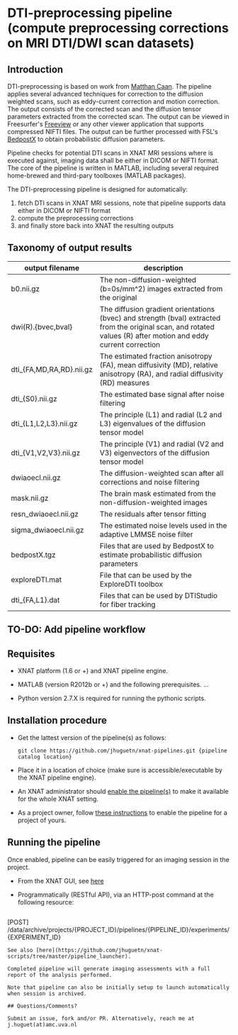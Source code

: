 # DTI-preprocessing pipeline (compute preprocessing corrections on MRI DTI/DWI scan datasets)

## Introduction
DTI-preprocessing is based on work from [Matthan Caan](http://www.lebic-amc.nl/matthan). The pipeline applies several advanced techniques for correction to the diffusion weighted scans, such as eddy-current correction and motion correction. The output consists of the corrected scan and the diffusion tensor parameters extracted from the corrected scan. The output can be viewed in Freesurfer's [Freeview](https://surfer.nmr.mgh.harvard.edu/fswiki/FreeviewGuide) or any other viewer application that supports compressed NIFTI files. The output can be further processed with FSL's [BedpostX](https://fsl.fmrib.ox.ac.uk/fsl/fslwiki/FDT/UserGuide) to obtain probabilistic diffusion parameters.
 
Pipeline checks for potential DTI scans in XNAT MRI sessions where is executed against, imaging data shall be either in DICOM or NIFTI format. The core of the pipeline is written in MATLAB, including several required home-brewed and third-pary toolboxes (MATLAB packages).

The DTI-preprocessing pipeline is designed for automatically: 

1. fetch DTI scans in XNAT MRI sessions, note that pipeline supports data either in DICOM or NIFTI format
2. compute the preprocessing corrections
3. and finally store back into XNAT the resulting outputs 

## Taxonomy of output results

output filename | description
| ------------ | ------------ |
b0.nii.gz | The non-diffusion-weighted (b=0s/mm^2) images extracted from the original
dwi(R).{bvec,bval} | The diffusion gradient orientations (bvec) and strength (bval) extracted from the original scan, and rotated values (R) after motion and eddy current correction
dti_{FA,MD,RA,RD}.nii.gz | The estimated fraction anisotropy (FA), mean diffusivity (MD), relative anisotropy (RA), and radial diffusivity (RD) measures
dti_{S0}.nii.gz | The estimated base signal after noise filtering
dti_{L1,L2,L3}.nii.gz | The principle (L1) and radial (L2 and L3) eigenvalues of the diffusion tensor model
dti_{V1,V2,V3}.nii.gz | The principle (V1) and radial (V2 and V3) eigenvectors of the diffusion tensor model
dwiaoecl.nii.gz | The diffusion-weighted scan after all corrections and noise filtering
mask.nii.gz | The brain mask estimated from the non-diffusion-weighted images
resn_dwiaoecl.nii.gz | The residuals after tensor fitting
sigma_dwiaoecl.nii.gz | The estimated noise levels used in the adaptive LMMSE noise filter
bedpostX.tgz | Files that are used by BedpostX to estimate probabilistic diffusion parameters
exploreDTI.mat | File that can be used by the ExploreDTI toolbox
dti_{FA,L1}.dat | Files that can be used by DTIStudio for fiber tracking


## TO-DO: Add pipeline workflow

## Requisites

- XNAT platform (1.6 or +) and XNAT pipeline engine.  

- MATLAB (version R2012b or +) and the following prerequisites.
  ...
- Python version 2.7.X is required for running the pythonic scripts.

## Installation procedure

* Get the lattest version of the pipeline(s) as follows: 

  ```
  git clone https://github.com/jhuguetn/xnat-pipelines.git {pipeline catalog location}
  ```
  
* Place it in a location of choice (make sure is accessible/executable by the XNAT pipeline engine).
* An XNAT administrator should [enable the pipeline(s)](https://wiki.xnat.org/display/XNAT16/Installing+Pipelines+in+XNAT) to make it available for the whole XNAT setting.
* As a project owner, follow [these instructions](https://wiki.xnat.org/display/XNAT16/Working+with+Processing+Pipelines) to enable the pipeline for a project of yours.

## Running the pipeline

Once enabled, pipeline can be easily triggered for an imaging session in the project.

* From the XNAT GUI, see [here](https://wiki.xnat.org/display/XNAT16/Working+with+Processing+Pipelines#WorkingwithProcessingPipelines-RunningPipelinesonyourProject)

* Programmatically (RESTful API), via an HTTP-post command at the following resource: 
  ```
[POST] /data/archive/projects/{PROJECT_ID}/pipelines/{PIPELINE_ID}/experiments/{EXPERIMENT_ID}
  ```
  See also [here](https://github.com/jhuguetn/xnat-scripts/tree/master/pipeline_launcher).

Completed pipeline will generate imaging assessments with a full report of the analysis performed. 

Note that pipeline can also be initially setup to launch automatically when session is archived.

## Questions/Comments?

Submit an issue, fork and/or PR. Alternatively, reach me at j.huguet(at)amc.uva.nl
